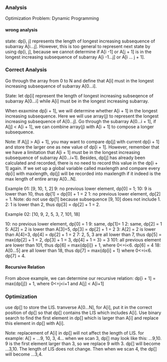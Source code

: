 ### Analysis

Optimization Problem: Dynamic Programming

#### wrong analysis

state:
dp[i, j] represents the length of longest increasing subsequence of subarray A[i...j].
However, this is too general to represent next state by using dp[i, j], because we cannot determine if A[i -1] or A[j + 1] is in the longest increasing subsequence of subarray A[i -1...j] or A[i ... j + 1].

### Correct Analysis

Go through the array from 0 to N and define that A[i] must in the longest increasing subsequence of subarray A[0...i].

State:
let dp[i] represent the length of longest increasing subseqence of subarray A[0...i] while A[i] must be in the longest increasing subarray.

When exaxmine dp[i + 1], we will determine whether A[i + 1] in the longest increasing subsequence.
Here we will use array(j) to represent the longest increasing subsequence of A[0...j].
Go through the subarray A[0...i + 1], if A[j] < A[i + 1], we can combine array(j) with A[i + 1] to compose a longer subsequence.

Note:
If A[j] > A[i + 1], you may want to compare dp[j] with current dp[i + 1] and store the larger one as new value of dp[i + 1].
However, remember that we have a limitation that A[i + 1] must be in the longest increasing subsequence of subarray A[0...i+1].
Besides, dp[j] has already been calculated and recorded, there is no need to record this value in the dp[i + 1] again.
If we set up a global variable called maxlength and compare every dp[i] with maxlength, dp[j] will be recorded into maxlength if it indeed is the max length of entire array A[0...N].

Example 01: [9, 10, 1, 2]
9: no previous lower element, dp[0] = 1;
10: 9 is lower than 10, thus dp[1] = dp[0] + 1 = 2
1: no previous lower element, dp[2] = 1. Note: do not use dp[1] because subsequence [9, 10] does not include 1.
2: 1 is lower than 2, thus dp[3] = dp[2] + 1 = 2.

Example 02: [10, 9, 2, 5, 3, 7, 101, 18]

10: no previous lower element, dp[0] = 1
9: same, dp[1]= 1
2: same, dp[2] = 1
5: A[2] = 2 is lower than A[3]=5, dp[3] = dp[2] + 1 = 2
3: A[2] = 2 is lower than A[4]=3, dp[4] = dp[2] + 1 = 2
7: 2, 5, 3 are all lower than 7, thus dp[5] = max{dp[2] + 1 = 2, dp[3] + 1 = 3, dp[4] + 1 = 3} = 3
101: all previous element are lower than 101, thus dp[6] = max{dp[i]} + 1, where 0<=i<6. dp[6] = 4
18: A[0...5] are all lower than 18, thus dp[7] = max{dp[i] + 1} where 0<=i<6. dp[7] = 4.

#### Recursive Relation
From above example, we can determine our recursive relation:
dp[i + 1] = max{dp[j]} + 1, where 0<=j<i+1 and A[j] < A[i+1]

### Optimization
use dp[] to store the LIS.
tranverse A[0...N], for A[i], put it in the correct position of dp[] so that dp[] contains the LIS which includes A[i].
Use binary search to find the first element in dp[] which is larger than A[i] and replace this element in dp[] with A[i].

Note:
replacement of A[i] in dp[] will not affect the length of LIS.
for example:
A[] = ...9, 10, 3, 4...
when we scan 3, dp[] may look like this: ...9,10. 
9 is the first element larger than 3, so we replace 9 with 3. dp[] will become ...3,10. The length of LIS does not change.
Then when we scan 4, the dp[] will become ...3,4.
